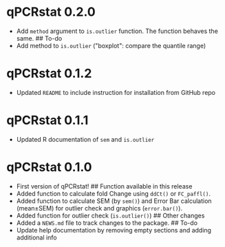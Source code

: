 # qPCRstat 0.2.0

-   Add `method` argument to `is.outlier` function. The function behaves the same. \## To-do
-   Add method to `is.outlier` ("boxplot": compare the quantile range)

# qPCRstat 0.1.2

-   Updated `README` to include instruction for installation from GitHub repo

# qPCRstat 0.1.1

-   Updated R documentation of `sem` and `is.outlier`

# qPCRstat 0.1.0

-   First version of qPCRstat! \## Function available in this release
-   Added function to calculate fold Change using `ddCt()` or `FC_paffl()`.
-   Added function to calculate SEM (by `sem()`) and Error Bar calculation (mean±SEM) for outlier check and graphics (`error.bar()`).
-   Added function for outlier check (`is.outlier()`) \## Other changes
-   Added a `NEWS.md` file to track changes to the package. \## To-do
-   Update help documentation by removing empty sections and adding additional info
